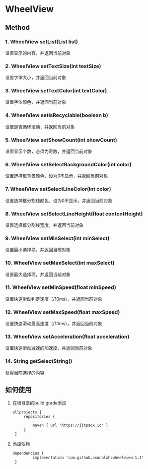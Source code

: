 # WheelView



## Method

### 1. WheelView setList(List<String> list)

设置显示的内容，并返回当前对象 

### 2.  WheelView setTextSize(int textSize) 

设置字体大小，并返回当前对象

### 3.  WheelView setTextColor(int textColor) 

设置字体颜色，并返回当前对象

### 4.  WheelView setIsRecyclable(boolean b) 

设置是否循环滚动，并返回当前对象

### 5.  WheelView setShowCount(int showCount) 

设置显示个数，必须为奇数，并返回当前对象

### 6. WheelView setSelectBackgroundColor(int color) 

设置选择框背景颜色，设为0不显示，并返回当前对象

### 7. WheelView setSelectLineColor(int color) 

设置选择框分割线颜色，设为0不显示，并返回当前对象

### 8. WheelView setSelectLineHeight(float contentHeight)

设置选择框分割线宽度，并返回当前对象

### 9. WheelView setMinSelect(int minSelect) 

设置最小选择项，并返回当前对象

### 10. WheelView setMaxSelect(int maxSelect) 

设置最大选择项，并返回当前对象

### 11. WheelView setMinSpeed(float minSpeed) 

设置快速滑动判定速度（/10ms），并返回当前对象

### 12.  WheelView setMaxSpeed(float maxSpeed) 

设置快速滑动最高速度（/10ms），并返回当前对象

### 13. WheelView setAcceleration(float acceleration) 

设置快速滑动减速的加速度，并返回当前对象

### 14. String getSelectString() 

获得当前选择的内容



## 如何使用

1. 在根目录的build.grade添加

   ```
   allprojects {
   		repositories {
   			...
   			maven { url 'https://jitpack.io' }
   		}
   	}
   ```

2. 添加依赖

   ```
   dependencies {
   	        implementation 'com.github.asunalxh:wheelview:1.1'
   	}
   ```

   

